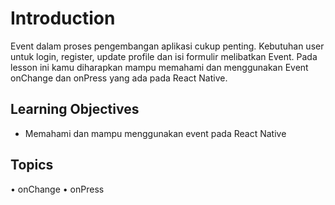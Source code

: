 # Introduction

Event dalam proses pengembangan aplikasi cukup penting. Kebutuhan user untuk login, register, update profile dan isi formulir melibatkan Event. Pada lesson ini kamu diharapkan mampu memahami dan menggunakan Event onChange dan onPress yang ada pada React Native.

## Learning Objectives

- Memahami dan mampu menggunakan event pada React Native

## Topics

• onChange
• onPress
